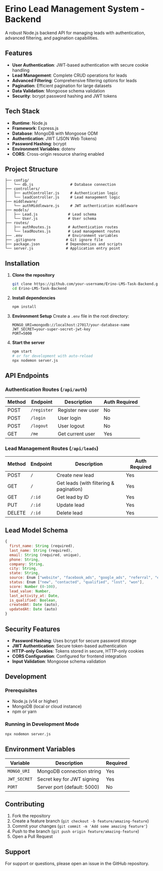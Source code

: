 # Erino Lead Management System - Backend

A robust Node.js backend API for managing leads with authentication, advanced filtering, and pagination capabilities.

## Features

- **User Authentication**: JWT-based authentication with secure cookie handling
- **Lead Management**: Complete CRUD operations for leads
- **Advanced Filtering**: Comprehensive filtering options for leads
- **Pagination**: Efficient pagination for large datasets
- **Data Validation**: Mongoose schema validation
- **Security**: bcrypt password hashing and JWT tokens

## Tech Stack

- **Runtime**: Node.js
- **Framework**: Express.js
- **Database**: MongoDB with Mongoose ODM
- **Authentication**: JWT (JSON Web Tokens)
- **Password Hashing**: bcrypt
- **Environment Variables**: dotenv
- **CORS**: Cross-origin resource sharing enabled

## Project Structure

```
├── config/
│   └── db.js                 # Database connection
├── controllers/
│   ├── authController.js     # Authentication logic
│   └── leadController.js     # Lead management logic
├── middleware/
│   └── authMiddleware.js     # JWT authentication middleware
├── models/
│   ├── Lead.js              # Lead schema
│   └── User.js              # User schema
├── routes/
│   ├── authRoutes.js        # Authentication routes
│   └── leadRoutes.js        # Lead management routes
├── .env                     # Environment variables
├── .gitignore              # Git ignore file
├── package.json            # Dependencies and scripts
└── server.js               # Application entry point
```

## Installation

1. **Clone the repository**
   ```bash
   git clone https://github.com/your-username/Erino-LMS-Task-Backend.git
   cd Erino-LMS-Task-Backend
   ```

2. **Install dependencies**
   ```bash
   npm install
   ```

3. **Environment Setup**
   Create a `.env` file in the root directory:
   ```env
   MONGO_URI=mongodb://localhost:27017/your-database-name
   JWT_SECRET=your-super-secret-jwt-key
   PORT=5000
   ```

4. **Start the server**
   ```bash
   npm start
   # or for development with auto-reload
   npx nodemon server.js
   ```

## API Endpoints

### Authentication Routes (`/api/auth`)

| Method | Endpoint | Description | Auth Required |
|--------|----------|-------------|---------------|
| POST | `/register` | Register new user | No |
| POST | `/login` | User login | No |
| POST | `/logout` | User logout | No |
| GET | `/me` | Get current user | Yes |

### Lead Management Routes (`/api/leads`)

| Method | Endpoint | Description | Auth Required |
|--------|----------|-------------|---------------|
| POST | `/` | Create new lead | Yes |
| GET | `/` | Get leads (with filtering & pagination) | Yes |
| GET | `/:id` | Get lead by ID | Yes |
| PUT | `/:id` | Update lead | Yes |
| DELETE | `/:id` | Delete lead | Yes |

## Lead Model Schema

```javascript
{
  first_name: String (required),
  last_name: String (required),
  email: String (required, unique),
  phone: String,
  company: String,
  city: String,
  state: String,
  source: Enum ["website", "facebook_ads", "google_ads", "referral", "events", "other"],
  status: Enum ["new", "contacted", "qualified", "lost", "won"],
  score: Number (0-100),
  lead_value: Number,
  last_activity_at: Date,
  is_qualified: Boolean,
  createdAt: Date (auto),
  updatedAt: Date (auto)
}

```

## Security Features

- **Password Hashing**: Uses bcrypt for secure password storage
- **JWT Authentication**: Secure token-based authentication
- **HTTP-only Cookies**: Tokens stored in secure, HTTP-only cookies
- **CORS Configuration**: Configured for frontend integration
- **Input Validation**: Mongoose schema validation

## Development

### Prerequisites
- Node.js (v14 or higher)
- MongoDB (local or cloud instance)
- npm or yarn

### Running in Development Mode
```bash
npx nodemon server.js
```

## Environment Variables

| Variable | Description | Required |
|----------|-------------|----------|
| `MONGO_URI` | MongoDB connection string | Yes |
| `JWT_SECRET` | Secret key for JWT signing | Yes |
| `PORT` | Server port (default: 5000) | No |

## Contributing

1. Fork the repository
2. Create a feature branch (`git checkout -b feature/amazing-feature`)
3. Commit your changes (`git commit -m 'Add some amazing feature'`)
4. Push to the branch (`git push origin feature/amazing-feature`)
5. Open a Pull Request

## Support

For support or questions, please open an issue in the GitHub repository.